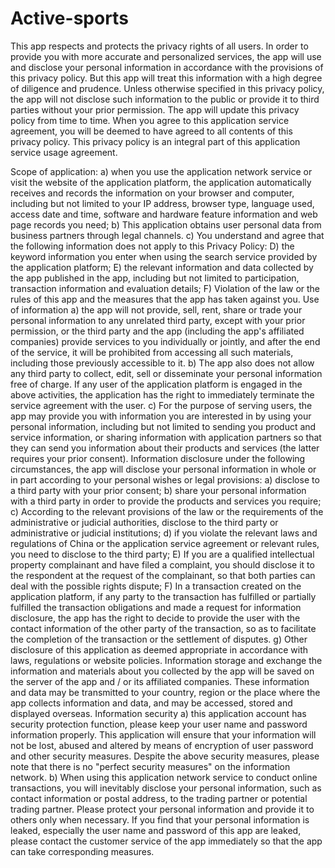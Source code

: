 # Active-sports
This app respects and protects the privacy rights of all users. In order to provide you with more accurate and personalized services, the app will use and disclose your personal information in accordance with the provisions of this privacy policy. But this app will treat this information with a high degree of diligence and prudence. Unless otherwise specified in this privacy policy, the app will not disclose such information to the public or provide it to third parties without your prior permission. The app will update this privacy policy from time to time. When you agree to this application service agreement, you will be deemed to have agreed to all contents of this privacy policy. This privacy policy is an integral part of this application service usage agreement.

Scope of application: a) when you use the application network service or visit the website of the application platform, the application automatically receives and records the information on your browser and computer, including but not limited to your IP address, browser type, language used, access date and time, software and hardware feature information and web page records you need; b) This application obtains user personal data from business partners through legal channels. c) You understand and agree that the following information does not apply to this Privacy Policy: D) the keyword information you enter when using the search service provided by the application platform; E) the relevant information and data collected by the app published in the app, including but not limited to participation, transaction information and evaluation details; F) Violation of the law or the rules of this app and the measures that the app has taken against you. Use of information a) the app will not provide, sell, rent, share or trade your personal information to any unrelated third party, except with your prior permission, or the third party and the app (including the app's affiliated companies) provide services to you individually or jointly, and after the end of the service, it will be prohibited from accessing all such materials, including those previously accessible to it. b) The app also does not allow any third party to collect, edit, sell or disseminate your personal information free of charge. If any user of the application platform is engaged in the above activities, the application has the right to immediately terminate the service agreement with the user. c) For the purpose of serving users, the app may provide you with information you are interested in by using your personal information, including but not limited to sending you product and service information, or sharing information with application partners so that they can send you information about their products and services (the latter requires your prior consent). Information disclosure under the following circumstances, the app will disclose your personal information in whole or in part according to your personal wishes or legal provisions: a) disclose to a third party with your prior consent; b) share your personal information with a third party in order to provide the products and services you require; c) According to the relevant provisions of the law or the requirements of the administrative or judicial authorities, disclose to the third party or administrative or judicial institutions; d) if you violate the relevant laws and regulations of China or the application service agreement or relevant rules, you need to disclose to the third party; E) If you are a qualified intellectual property complainant and have filed a complaint, you should disclose it to the respondent at the request of the complainant, so that both parties can deal with the possible rights dispute; F) In a transaction created on the application platform, if any party to the transaction has fulfilled or partially fulfilled the transaction obligations and made a request for information disclosure, the app has the right to decide to provide the user with the contact information of the other party of the transaction, so as to facilitate the completion of the transaction or the settlement of disputes. g) Other disclosure of this application as deemed appropriate in accordance with laws, regulations or website policies. Information storage and exchange the information and materials about you collected by the app will be saved on the server of the app and / or its affiliated companies. These information and data may be transmitted to your country, region or the place where the app collects information and data, and may be accessed, stored and displayed overseas. Information security a) this application account has security protection function, please keep your user name and password information properly. This application will ensure that your information will not be lost, abused and altered by means of encryption of user password and other security measures. Despite the above security measures, please note that there is no "perfect security measures" on the information network. b) When using this application network service to conduct online transactions, you will inevitably disclose your personal information, such as contact information or postal address, to the trading partner or potential trading partner. Please protect your personal information and provide it to others only when necessary. If you find that your personal information is leaked, especially the user name and password of this app are leaked, please contact the customer service of the app immediately so that the app can take corresponding measures.
